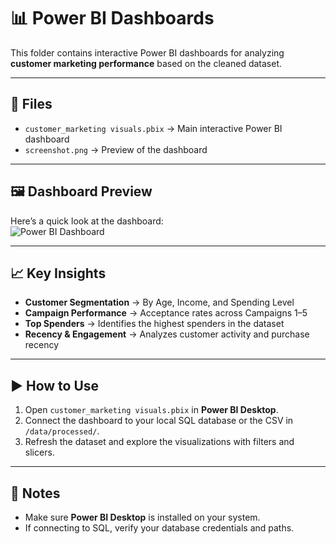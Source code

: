 # 📊 Power BI Dashboards

This folder contains interactive Power BI dashboards for analyzing **customer marketing performance** based on the cleaned dataset.  

---

## 📂 Files
- `customer_marketing visuals.pbix` → Main interactive Power BI dashboard  
- `screenshot.png` → Preview of the dashboard  

---

## 🖼 Dashboard Preview  
Here’s a quick look at the dashboard:  
![Power BI Dashboard](https://raw.githubusercontent.com/VanshikaHINDU/marketing-campaign-analysis-with-sql-and-powerbi/main/powerbi/screenshot.png)


---

## 📈 Key Insights
- **Customer Segmentation** → By Age, Income, and Spending Level  
- **Campaign Performance** → Acceptance rates across Campaigns 1–5  
- **Top Spenders** → Identifies the highest spenders in the dataset  
- **Recency & Engagement** → Analyzes customer activity and purchase recency  

---

## ▶️ How to Use
1. Open `customer_marketing visuals.pbix` in **Power BI Desktop**.  
2. Connect the dashboard to your local SQL database or the CSV in `/data/processed/`.  
3. Refresh the dataset and explore the visualizations with filters and slicers.  

---

## 📌 Notes
- Make sure **Power BI Desktop** is installed on your system.  
- If connecting to SQL, verify your database credentials and paths.  
